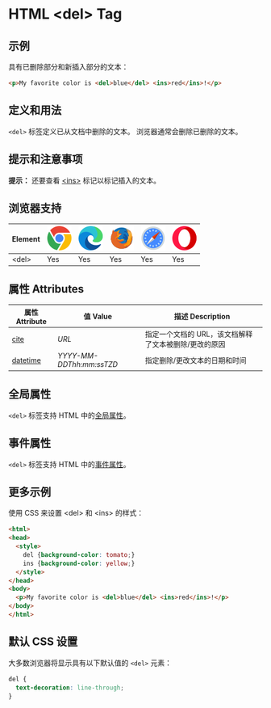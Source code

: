 HTML \<del> Tag
===

## 示例

具有已删除部分和新插入部分的文本：

```html idoc:preview:iframe
<p>My favorite color is <del>blue</del> <ins>red</ins>!</p>
```

## 定义和用法

`<del>` 标签定义已从文档中删除的文本。 浏览器通常会删除已删除的文本。

## 提示和注意事项

**提示：** 还要查看 [\<ins>](./ins.md) 标记以标记插入的文本。

## 浏览器支持

| Element | ![chrome][1] | ![edge][2] | ![firefox][3] | ![safari][4] | ![opera][5] |
| ----- | --- | --- | --- | --- | --- |
| \<del>  | Yes | Yes | Yes | Yes | Yes |

## 属性 Attributes

| 属性 Attribute | 值 Value | 描述 Description |
| ---- | ---- | ---- |
| [cite](./del_cite.md)         | *URL*                    | 指定一个文档的 URL，该文档解释了文本被删除/更改的原因 |
| [datetime](./del_datetime.md) | *YYYY-MM-DDThh:mm:ssTZD* | 指定删除/更改文本的日期和时间 |

## 全局属性

`<del>` 标签支持 HTML 中的[全局属性](../reference/standardattributes.md)。

## 事件属性

`<del>` 标签支持 HTML 中的[事件属性](../reference/eventattributes.md)。

## 更多示例

使用 CSS 来设置 \<del> 和 \<ins> 的样式：

```html idoc:preview:iframe
<html>
<head>
  <style>
    del {background-color: tomato;}
    ins {background-color: yellow;}
  </style>
</head>
<body>
  <p>My favorite color is <del>blue</del> <ins>red</ins>!</p>
</body>
</html>
```

## 默认 CSS 设置

大多数浏览器将显示具有以下默认值的 `<del>` 元素：

```css
del {
  text-decoration: line-through;
}
```

[1]: ../assets/chrome.svg
[2]: ../assets/edge.svg
[3]: ../assets/firefox.svg
[4]: ../assets/safari.svg
[5]: ../assets/opera.svg